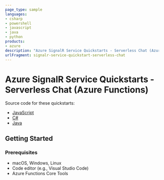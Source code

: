 ```yaml
---
page_type: sample
languages:
- csharp
- powershell
- javascript
- java
- python
products:
- azure
description: "Azure SignalR Service Quickstarts - Serverless Chat (Azure Functions)"
urlFragment: signalr-service-quickstart-serverless-chat
---
```


# Azure SignalR Service Quickstarts - Serverless Chat (Azure Functions)

Source code for these quickstarts:
* [JavaScript](https://docs.microsoft.com/azure/azure-signalr/signalr-quickstart-azure-functions-javascript?WT.mc_id=signalrquickstart-github-antchu)
* [C#](https://docs.microsoft.com/azure/azure-signalr/signalr-quickstart-azure-functions-csharp?WT.mc_id=signalrquickstart-github-antchu)
* [Java](https://docs.microsoft.com/azure/azure-signalr/signalr-quickstart-azure-functions-java?WT.mc_id=signalrquickstart-github-antchu)

## Getting Started

### Prerequisites

- macOS, Windows, Linux
- Code editor (e.g., Visual Studio Code)
- Azure Functions Core Tools
